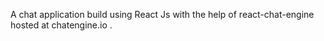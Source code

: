 A chat application build using React Js with the help of react-chat-engine hosted at chatengine.io .

